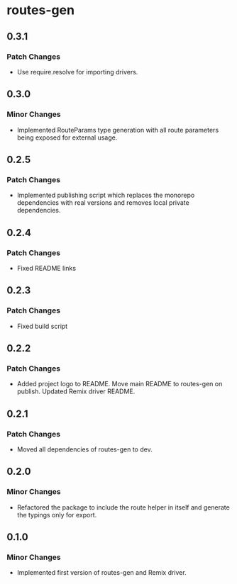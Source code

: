 # routes-gen

## 0.3.1

### Patch Changes

- Use require.resolve for importing drivers.

## 0.3.0

### Minor Changes

- Implemented RouteParams type generation with all route parameters being exposed for external usage.

## 0.2.5

### Patch Changes

- Implemented publishing script which replaces the monorepo dependencies with real versions and removes local private dependencies.

## 0.2.4

### Patch Changes

- Fixed README links

## 0.2.3

### Patch Changes

- Fixed build script

## 0.2.2

### Patch Changes

- Added project logo to README. Move main README to routes-gen on publish. Updated Remix driver README.

## 0.2.1

### Patch Changes

- Moved all dependencies of routes-gen to dev.

## 0.2.0

### Minor Changes

- Refactored the package to include the route helper in itself and generate the typings only for export.

## 0.1.0

### Minor Changes

- Implemented first version of routes-gen and Remix driver.
